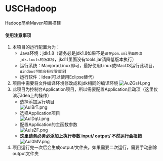 # USCHadoop
Hadoop简单Maven项目搭建

#### 使用注意事项
1. 本项目的运行配置为为：
    + Java环境：jdk1.8（请务必是jdk1.8如果不是`请在pom.xml里面修改jdk.tools的版本号`，jkd11里面没有tools.jar请降低版本执行）
    + 运行系统：Manjora(Linux即可，最好使用Linux或MacOS运行此项目，`Windows可能会有权限错误`)
    + 运行软件：Idea(可以使用Eclipse替代)
2. 项目中需要将文件编译环境修改成和jdk相同的编译环境
    ![AuZGsH.png](https://s2.ax1x.com/2019/03/19/AuZGsH.png)
3. 此项目为控制台Application项目，所以需要配置Application启动项（这里仅演示Idea上的操作）
    + 选择添加运行项目  
    ![AulBrT.png](https://s2.ax1x.com/2019/03/19/AulBrT.png)
    + 选择Application项目  
    ![AulDqU.png](https://s2.ax1x.com/2019/03/19/AulDqU.png)
    + 配置Application的主函数参数  
    ![AulsZF.png](https://s2.ax1x.com/2019/03/19/AulsZF.png)
    + **这里请务必务必添加上执行参数 input/ output/ 不然运行会报错**  
    ![Aul0MV.png](https://s2.ax1x.com/2019/03/19/Aul0MV.png)
4. 项目运行完一次后会生成output/文件夹，如果需要二次运行，需要手动删除output文件夹